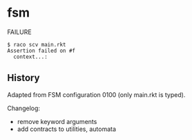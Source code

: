 fsm
==

FAILURE

```
$ raco scv main.rkt
Assertion failed on #f
  context...:
```


History
---

Adapted from FSM configuration 0100 (only main.rkt is typed).

Changelog:
- remove keyword arguments
- add contracts to utilities, automata

